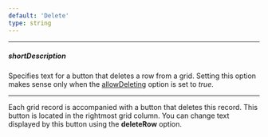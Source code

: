 ```yaml
---
default: 'Delete'
type: string
---
```

---
##### shortDescription
Specifies text for a button that deletes a row from a grid. Setting this option makes sense only when the [allowDeleting](/api-reference/10%20UI%20Widgets/dxDataGrid/1%20Configuration/editing/allowDeleting.md '/Documentation/ApiReference/UI_Widgets/dxDataGrid/Configuration/editing/#allowDeleting') option is set to *true*.

---
Each grid record is accompanied with a button that deletes this record. This button is located in the rightmost grid column. You can change text displayed by this button using the **deleteRow** option.